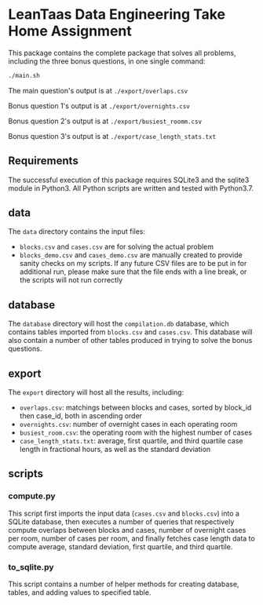 # LeanTaas Data Engineering Take Home Assignment

This package contains the complete package that solves all problems, including the three bonus questions, in one single command:

```bash
./main.sh
```

The main question's output is at `./export/overlaps.csv`


Bonus question 1's output is at `./export/overnights.csv`

Bonus question 2's output is at `./export/busiest_roomm.csv`

Bonus question 3's output is at `./export/case_length_stats.txt`


## Requirements
The successful execution of this package requires SQLite3 and the sqlite3 module in Python3. All Python scripts are written and tested with Python3.7.

## data
The `data` directory contains the input files:
* `blocks.csv` and `cases.csv` are for solving the actual problem
* `blocks_demo.csv` and `cases_demo.csv` are manually created to provide sanity
checks on my scripts.
If any future CSV files are to be put in for additional run, please make sure
that the file ends with a line break, or the scripts will not run correctly

## database
The `database` directory will host the `compilation.db` database, which contains tables imported from `blocks.csv` and `cases.csv`. This database will also contain a number of other tables produced in trying to solve the bonus questions.

## export
The `export` directory will host all the results, including:
* `overlaps.csv`: matchings between blocks and cases, sorted by block_id then case_id, both in ascending order
* `overnights.csv`: number of overnight cases in each operating room
* `busiest_room.csv`: the operating room with the highest number of cases
* `case_length_stats.txt`: average, first quartile, and third quartile case length in fractional hours, as well as the standard deviation

## scripts
### compute.py
This script first imports the input data (`cases.csv` and `blocks.csv`) into a SQLite database, then executes a number of queries that respectively compute overlaps between blocks and cases, number of overnight cases per room, number of cases per room, and finally fetches case length data to compute average, standard deviation, first quartile, and third quartile.

### to_sqlite.py
This script contains a number of helper methods for creating database, tables, and adding values to specified table.